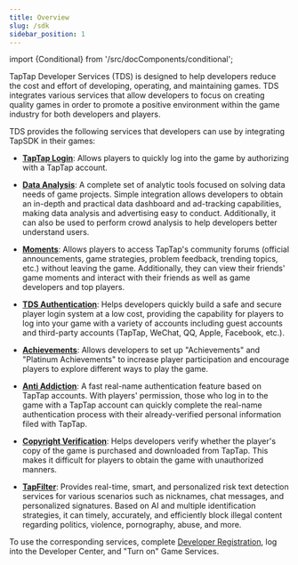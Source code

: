 ```yaml
---
title: Overview
slug: /sdk
sidebar_position: 1
---
```


import {Conditional} from '/src/docComponents/conditional';

TapTap Developer Services (TDS) is designed to help developers reduce the cost and effort of developing, operating, and maintaining games. TDS integrates various services that allow developers to focus on creating quality games in order to promote a positive environment within the game industry for both developers and players.

TDS provides the following services that developers can use by integrating TapSDK in their games:

- **[TapTap Login](/sdk/taptap-login/features/)**: Allows players to quickly log into the game by authorizing with a TapTap account.

<Conditional region='cn'>

- **[Data Analysis](/sdk/tapdb/features/)**: A complete set of analytic tools focused on solving data needs of game projects. Simple integration allows developers to obtain an in-depth and practical data dashboard and ad-tracking capabilities, making data analysis and advertising easy to conduct. Additionally, it can also be used to perform crowd analysis to help developers better understand users.

</Conditional>

- **[Moments](/sdk/embedded-moments/features/)**: Allows players to access TapTap's community forums (official announcements, game strategies, problem feedback, trending topics, etc.) without leaving the game. Additionally, they can view their friends' game moments and interact with their friends as well as game developers and top players.

- **[TDS Authentication](/sdk/authentication/features/)**: Helps developers quickly build a safe and secure player login system at a low cost, providing the capability for players to log into your game with a variety of accounts including guest accounts and third-party accounts (TapTap, <Conditional region='cn'>WeChat, QQ, </Conditional>Apple, <Conditional region='global'>Facebook, </Conditional>etc.).

<!--
- **[Friends](/sdk/friends/features/)**: Adds the functions of searching, adding, and deleting friends into your game, allowing players to quickly form a social network within your game.
-->

<Conditional region='cn'>

- **[Achievements](/sdk/achievement/features/)**: Allows developers to set up "Achievements" and "Platinum Achievements" to increase player participation and encourage players to explore different ways to play the game.

</Conditional>

<!--

- **[Leaderboards](/sdk/leaderboard/features/)**: Based on TDS Authentication, you can set up leaderboards in your game to promote competitions among players and thereby increase player activity.

- **[Cloud Save](/sdk/gamesaves/features/)**: Saves the player's game progress to the TDS server, where the game can retrieve saved game data and allow the player to continue playing from any save point on any device.

-->

<Conditional region='cn'>

- **[Anti Addiction](/sdk/anti-addiction/features/)**: A fast real-name authentication feature based on TapTap accounts. With players' permission, those who log in to the game with a TapTap account can quickly complete the real-name authentication process with their already-verified personal information filed with TapTap.

</Conditional>

- **[Copyright Verification](/sdk/lisence/features/)**: Helps developers verify whether the player's copy of the game is purchased and downloaded from TapTap. This makes it difficult for players to obtain the game with unauthorized manners.

<!--

- **[DLC](/sdk/dlc/features/)**: Provides players with an in-game store that allows players to purchase items without leaving the game.

- **[Updates](/sdk/update/guide/)**: Whenever the game has an update, players can jump directly from the game to TapTap and download the update.

- **[TapCanary](/sdk/tap-canary/features/)**: Allows developers to release early versions of their games to internal testers or trusted users for closed testing (supports cloud play and sandbox mode).

- **[Data Storage](/sdk/storage/features/)**: Store and retrieve JSON objects, binary files, geolocations, and other types of data. Its built-in row-level ACL permission control and general user and role management system can help you quickly achieve safe and flexible data access.

- **[Cloud Engine](/sdk/engine/overview/)**: Provides an exclusive cloud computing platform for hosting static websites. Additionally, it allows customized development using any programming language to dynamically process external requests and meet the needs of business customization. This eliminates the need to build your own server for back-end development.

- **[Voice Chat](/sdk/rtc/features/)**: Provides a one-stop-shop for voice chat and voice compliance solutions, covering FPS, MOBA, MMORPG, matchmaking, online board games, and various other gaming genres.

- **[Instant Messaging](/sdk/im/features/)**: Provides solutions for instant messaging and real-time data synchronization.

- **[Push Notifications](/sdk/push/features/)**: A unified service that integrates push notifications for both Android and iOS.

-->

<Conditional region='cn'>

- **[TapFilter](/sdk/text-moderation/features/)**: Provides real-time, smart, and personalized risk text detection services for various scenarios such as nicknames, chat messages, and personalized signatures. Based on AI and multiple identification strategies, it can timely, accurately, and efficiently block illegal content regarding politics, violence, pornography, abuse, and more.

</Conditional>

To use the corresponding services, complete [Developer Registration](/store/store-register/), log into the Developer Center, and "Turn on" Game Services.
